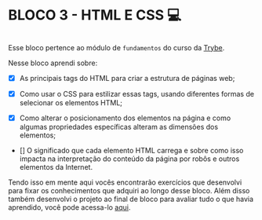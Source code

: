 # BLOCO 3 - HTML E CSS :computer:

##

Esse bloco pertence ao módulo de `fundamentos` do curso da [Trybe](https://www.betrybe.com/). 

Nesse bloco aprendi sobre: 

- [x] As principais tags do HTML para criar a estrutura de páginas web;

- [x] Como usar o CSS para estilizar essas tags, usando diferentes formas de selecionar os elementos HTML;

- [x] Como alterar o posicionamento dos elementos na página e como algumas propriedades específicas alteram as dimensões dos elementos; 

- [] O significado que cada elemento HTML carrega e sobre como isso impacta na interpretação do conteúdo da página por robôs e outros elementos da Internet.

Tendo isso em mente aqui vocês encontrarão exercícios que desenvolvi para fixar os conhecimentos que adquiri ao longo desse bloco. Além disso também desenvolvi o projeto ao final de bloco para avaliar tudo o que havia aprendido, você pode acessa-lo [aqui](linkProjetoDoBloco).


##

